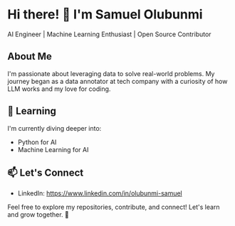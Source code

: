 # Hi there! 👋 I'm Samuel Olubunmi
AI Engineer | Machine Learning Enthusiast | Open Source Contributor

## About Me
I'm passionate about leveraging data to solve real-world problems. My journey began as a data annotator at tech company  with a curiosity of how LLM works  and my love for coding.

## 🌱 Learning
I'm currently diving deeper into:
- Python for AI
- Machine Learning for AI

## 📫 Let's Connect
- LinkedIn: https://www.linkedin.com/in/olubunmi-samuel

Feel free to explore my repositories, contribute, and connect! Let's learn and grow together. 🚀

